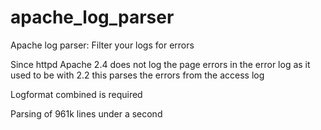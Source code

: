 apache_log_parser
=================

Apache log parser: Filter your logs for errors

Since httpd Apache 2.4 does not log the page errors in the error log as it used to be with 2.2 this parses the errors from the access log

Logformat combined is required

Parsing of 961k lines under a second
